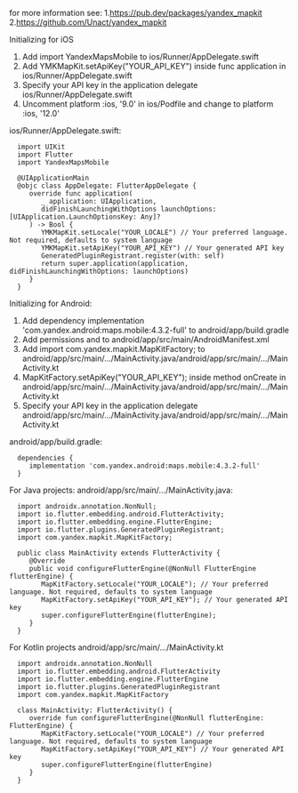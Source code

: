for more information see:
1.https://pub.dev/packages/yandex_mapkit
2.https://github.com/Unact/yandex_mapkit


Initializing for iOS

1. Add import YandexMapsMobile to ios/Runner/AppDelegate.swift
2. Add YMKMapKit.setApiKey("YOUR_API_KEY") inside func application in ios/Runner/AppDelegate.swift
3. Specify your API key in the application delegate ios/Runner/AppDelegate.swift
4. Uncomment platform :ios, '9.0' in ios/Podfile and change to platform :ios, '12.0'


ios/Runner/AppDelegate.swift:

      import UIKit
      import Flutter
      import YandexMapsMobile
   
      @UIApplicationMain
      @objc class AppDelegate: FlutterAppDelegate {
         override func application(
            _ application: UIApplication,
            didFinishLaunchingWithOptions launchOptions: [UIApplication.LaunchOptionsKey: Any]?
         ) -> Bool {
            YMKMapKit.setLocale("YOUR_LOCALE") // Your preferred language. Not required, defaults to system language
            YMKMapKit.setApiKey("YOUR_API_KEY") // Your generated API key
            GeneratedPluginRegistrant.register(with: self)
            return super.application(application, didFinishLaunchingWithOptions: launchOptions)
         }
      }

Initializing for Android:  

1. Add dependency implementation 'com.yandex.android:maps.mobile:4.3.2-full' to android/app/build.gradle
2. Add permissions <uses-permission android:name="android.permission.INTERNET"/> 
   and <uses-permission android:name="android.permission.ACCESS_FINE_LOCATION"/> 
   to android/app/src/main/AndroidManifest.xml
3. Add import com.yandex.mapkit.MapKitFactory;
   to android/app/src/main/.../MainActivity.java/android/app/src/main/.../MainActivity.kt
4. MapKitFactory.setApiKey("YOUR_API_KEY");
   inside method onCreate in android/app/src/main/.../MainActivity.java/android/app/src/main/.../MainActivity.kt
5. Specify your API key in the application delegate android/app/src/main/.../MainActivity.java/android/app/src/main/.../MainActivity.kt

android/app/build.gradle:

      dependencies {
         implementation 'com.yandex.android:maps.mobile:4.3.2-full'
      }

For Java projects:
android/app/src/main/.../MainActivity.java:

      import androidx.annotation.NonNull;
      import io.flutter.embedding.android.FlutterActivity;
      import io.flutter.embedding.engine.FlutterEngine;
      import io.flutter.plugins.GeneratedPluginRegistrant;
      import com.yandex.mapkit.MapKitFactory;
   
      public class MainActivity extends FlutterActivity {
         @Override
         public void configureFlutterEngine(@NonNull FlutterEngine flutterEngine) {
            MapKitFactory.setLocale("YOUR_LOCALE"); // Your preferred language. Not required, defaults to system language
            MapKitFactory.setApiKey("YOUR_API_KEY"); // Your generated API key
            super.configureFlutterEngine(flutterEngine);
         }
      }


For Kotlin projects
android/app/src/main/.../MainActivity.kt

      import androidx.annotation.NonNull
      import io.flutter.embedding.android.FlutterActivity
      import io.flutter.embedding.engine.FlutterEngine
      import io.flutter.plugins.GeneratedPluginRegistrant
      import com.yandex.mapkit.MapKitFactory
      
      class MainActivity: FlutterActivity() {
         override fun configureFlutterEngine(@NonNull flutterEngine: FlutterEngine) {
            MapKitFactory.setLocale("YOUR_LOCALE") // Your preferred language. Not required, defaults to system language
            MapKitFactory.setApiKey("YOUR_API_KEY") // Your generated API key
            super.configureFlutterEngine(flutterEngine)
         }
      }